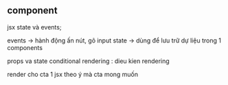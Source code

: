 ## component

jsx
state và events;

events -> hành động ấn nút, gõ input
state -> dùng để lưu trữ dự liệu trong 1 components

props va state
conditional rendering : dieu kien rendering

render cho cta 1 jsx theo ý mà cta mong muốn
